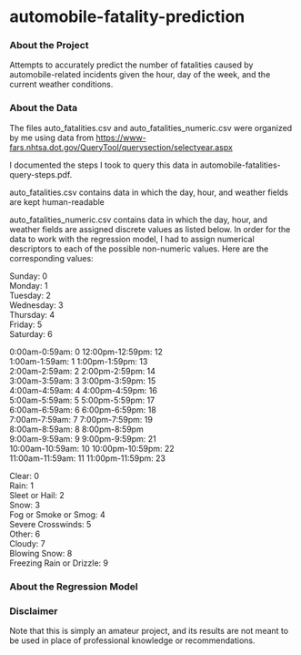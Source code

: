 # automobile-fatality-prediction

### About the Project
Attempts to accurately predict the number of fatalities caused by automobile-related incidents given the hour, day of the week, and the current weather conditions. 

### About the Data
The files auto_fatalities.csv and auto_fatalities_numeric.csv were organized by me using data from https://www-fars.nhtsa.dot.gov/QueryTool/querysection/selectyear.aspx

I documented the steps I took to query this data in automobile-fatalities-query-steps.pdf.  

auto_fatalities.csv contains data in which the day, hour, and weather fields are kept human-readable

auto_fatalities_numeric.csv contains data in which the day, hour, and weather fields are assigned discrete values as listed below. In order for the data to work with the regression model, I had to assign numerical descriptors to each of the possible non-numeric values. Here are the corresponding values:

Sunday: 0  
Monday: 1  
Tuesday: 2  
Wednesday: 3  
Thursday: 4  
Friday: 5  
Saturday: 6  

0:00am-0:59am: 0      12:00pm-12:59pm: 12  
1:00am-1:59am: 1      1:00pm-1:59pm: 13  
2:00am-2:59am: 2      2:00pm-2:59pm: 14  
3:00am-3:59am: 3      3:00pm-3:59pm: 15  
4:00am-4:59am: 4      4:00pm-4:59pm: 16  
5:00am-5:59am: 5      5:00pm-5:59pm: 17  
6:00am-6:59am: 6      6:00pm-6:59pm: 18  
7:00am-7:59am: 7      7:00pm-7:59pm: 19  
8:00am-8:59am: 8      8:00pm-8:59pm  
9:00am-9:59am: 9      9:00pm-9:59pm: 21  
10:00am-10:59am: 10   10:00pm-10:59pm: 22  
11:00am-11:59am: 11   11:00pm-11:59pm: 23  

Clear: 0  
Rain: 1  
Sleet or Hail: 2  
Snow: 3  
Fog or Smoke or Smog: 4  
Severe Crosswinds: 5  
Other: 6  
Cloudy: 7  
Blowing Snow: 8  
Freezing Rain or Drizzle: 9  

### About the Regression Model


### Disclaimer
Note that this is simply an amateur project, and its results are not meant to be used in place of professional knowledge or recommendations. 

